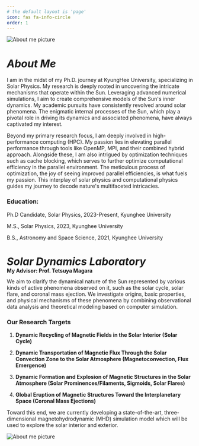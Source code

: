 ```yaml
---
# the default layout is 'page'
icon: fas fa-info-circle
order: 1
---
```


<!-- > Add Markdown syntax content to file `_tabs/about.md`{: .filepath } and it will show up on this page.
> {: .prompt-tip } -->

![About me picture](/assets/img/tabs/about-me.JPG)

# _About Me_

I am in the midst of my Ph.D. journey at KyungHee University, specializing in Solar Physics. My research is deeply rooted in uncovering the intricate mechanisms that operate within the Sun. Leveraging advanced numerical simulations, I aim to create comprehensive models of the Sun's inner dynamics. My academic pursuits have consistently revolved around solar phenomena. The enigmatic internal processes of the Sun, which play a pivotal role in driving its dynamics and associated phenomena, have always captivated my interest.

Beyond my primary research focus, I am deeply involved in high-performance computing (HPC). My passion lies in elevating parallel performance through tools like OpenMP, MPI, and their combined hybrid approach. Alongside these, I am also intrigued by optimization techniques such as cache blocking, which serves to further optimize computational efficiency in the parallel environment. The meticulous process of optimization, the joy of seeing improved parallel efficiencies, is what fuels my passion. This interplay of solar physics and computational physics guides my journey to decode nature's multifaceted intricacies.

### **Education:**

Ph.D Candidate, Solar Physics, 2023-Present, Kyunghee University

M.S., Solar Physics, 2023, Kyunghee University

B.S., Astronomy and Space Science, 2021, Kyunghee University

<!-- ![About me picture](/assets/img/tabs/about-me.jpg) -->

# _Solar Dynamics Laboratory_

<!-- <div style="margin-top: -20px;">
  <h2 style="font-size: 1em; font-weight: bold;">
    My Advisor: <a href="http://solardynamicslab.khu.ac.kr/~magara/" target="_blank">Prof. Tetsuya Magara</a>
  </h2>
</div> -->
<div style="margin-top: -20px;">
  <h2 style="font-size: 1em; font-weight: bold;">
    My Advisor: Prof. Tetsuya Magara
  </h2>
</div>
We aim to clarify the dynamical nature of the Sun represented by various kinds of active phenomena observed on it, such as the solar cycle, solar flare, and coronal mass ejection. We investigate origins, basic properties, and physical mechanisms of these phenomena by combining observational data analysis and theoretical modeling based on computer simulation.

### Our Research Targets

1. **Dynamic Recycling of Magnetic Fields in the Solar Interior (Solar Cycle)**

2. **Dynamic Transportation of Magnetic Flux Through the Solar Convection Zone to the Solar Atmosphere (Magnetoconvection, Flux Emergence)**

3. **Dynamic Formation and Explosion of Magnetic Structures in the Solar Atmosphere (Solar Prominences/Filaments, Sigmoids, Solar Flares)**

4. **Global Eruption of Magnetic Structures Toward the Interplanetary Space (Coronal Mass Ejections)**

Toward this end, we are currently developing a state-of-the-art, three-dimensional magnetohydrodynamic (MHD) simulation model which will be used to explore the solar interior and exterior.

![About me picture](/assets/img/tabs/SDL_profile.jpeg)

<!-- **Publications:** [ADS link](https://ui.adsabs.harvard.edu/search/q=orcid%3A0000-0002-4475-3181&sort=date%20desc%2C%20bibcode%20desc&p_=0) -->

